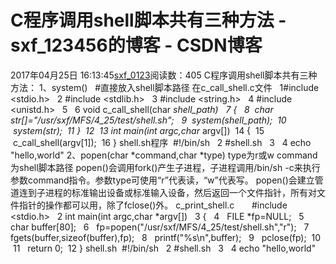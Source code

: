 # C程序调用shell脚本共有三种方法 - sxf_123456的博客 - CSDN博客
2017年04月25日 16:13:45[sxf_0123](https://me.csdn.net/sxf_123456)阅读数：405
C程序调用shell脚本共有三种方法：
1、system()   #直接放入shell脚本路径
在c_call_shell.c文件
  1#include <stdio.h>
  2 #include <stdlib.h>
  3 #include <string.h>
  4 #include <unistd.h>
  5
  6 void c_call_shell(char *shell_path)
  7 {
  8  char str[]="/usr/sxf/MFS/4_25/test/shell.sh";
  9  system(shell_path);
 10  system(str);
 11 }
 12
 13 int main(int argc,char* argv[])
 14 {
 15  c_call_shell(argv[1]);
 16 }
shell.sh程序
 #!/bin/sh
  2 #shell.sh
  3
  4 echo "hello,world"
2、popen(char *command,char *type)
type为r或w
command 为shell脚本路径
popen()会调用fork()产生子进程，子进程调用/bin/sh -c来执行参数command指令。参数type可使用“r”代表读，“w”代表写。
popen()会建立管道连到子进程的标准输出设备或标准输入设备，然后返回一个文件指针，所有对文件指针的操作都可以用，除了fclose()外。
c_print_shell.c 
     #include <stdio.h>
  2 int main(int argc,char *argv[])
  3 {
  4   FILE *fp=NULL;
  5   char buffer[80];
  6   fp=popen("/usr/sxf/MFS/4_25/test/shell.sh","r");
  7   fgets(buffer,sizeof(buffer),fp);
  8   printf("%s\n",buffer);
  9   pclose(fp);
 10
 11   return 0;
 12 }
shell.sh
 #!/bin/sh
  2 #shell.sh
  3
  4 echo "hello,world"
